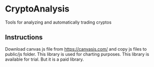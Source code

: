 # CryptoAnalysis

Tools for analyzing and automatically trading cryptos

## Instructions

Download canvas js file from https://canvasjs.com/ and copy js files to public/js folder. This library is used for charting purposes. This library is available for trial. But it is a paid library. 